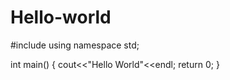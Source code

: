 # Hello-world
#include<iostream>
using namespace std;

int main()
{
  cout<<"Hello World"<<endl;
  return 0;
}
